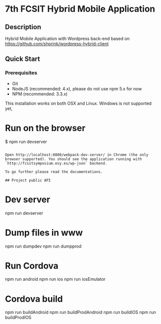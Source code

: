 # 7th FCSIT Hybrid Mobile Application

## Description
Hybrid Mobile Application with Wordpress back-end based on https://github.com/shprink/wordpress-hybrid-client

## Quick Start

### Prerequisites

- Git
- NodeJS (recommended: 4.x), please do not use npm 5.x for now
- NPM (recommended: 3.3.x)

This installation works on both OSX and Linux. Windows is not supported yet,

# Run on the browser
$ npm run devserver
```

Open http://localhost:8080/webpack-dev-server/ in Chrome (the only browser supported). You should see the application running with `http://fcsitsymposium.esy.es/wp-json` backend.

To go further please read the documentations.

## Project public API

```
# Dev server
npm run devserver

# Dump files in www
npm run dumpdev
npm run dumpprod

# Run Cordova
npm run android
npm run ios
npm run iosEmulator

# Cordova build
npm run buildAndroid
npm run buildProdAndroid
npm run buildIOS
npm run buildProdIOS
```